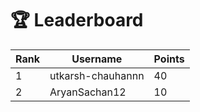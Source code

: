 # 🏆 Leaderboard

| Rank | Username | Points |
|------|----------|--------|
| 1 | utkarsh-chauhannn | 40 |
| 2 | AryanSachan12 | 10 |
